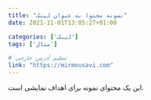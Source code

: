 ```yaml
---
title: "نمونه محتوا به عنوان لینک"
date: 2021-11-01T13:05:27+01:00

categories: ['لینک']
tags: ['مثال']

# تنظیم آدرس خارجی
link: "https://mirmousavi.com"
---
```

این یک محتوای نمونه برای اهداف نمایشی است.
